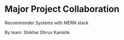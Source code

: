 # Major Project Collaboration

Recommender Systems with MERN stack

By team: 
Shikhar 
Dhruv 
Kanishk

